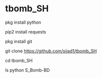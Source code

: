 # tbomb_SH

pkg install python 

pip2 install requests


pkg install git


git clone 
https://github.com/sijad1/tbomb_SH

cd tbomb_SH

ls
python S_Bomb-BD



